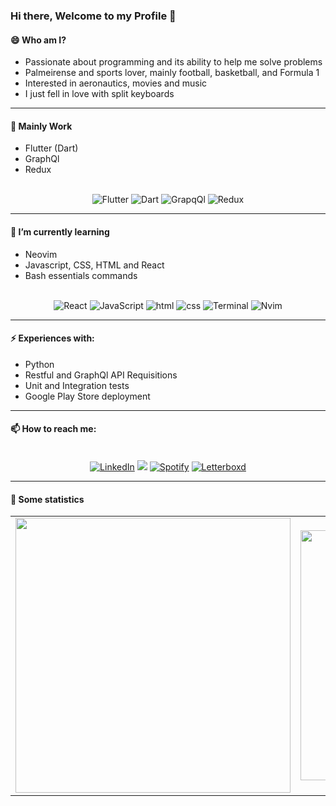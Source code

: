 
### Hi there, Welcome to my Profile 👋
#### 😄 Who am I?
  - Passionate about programming and its ability to help me solve problems
  - Palmeirense and sports lover, mainly football, basketball, and Formula 1
  - Interested in aeronautics, movies and music
  - I just fell in love with split keyboards

<hr>

#### 🦾 Mainly Work

  - Flutter (Dart)
  - GraphQl
  - Redux
  
<div align="center">
 <br>
<a target="_blank"><img src="https://img.shields.io/badge/Flutter-02569B.svg?style=for-the-badge&logo=Flutter&logoColor=white" alt="Flutter"></a>
<a target="_blank"><img src="https://img.shields.io/badge/Dart-0175C2.svg?style=for-the-badge&logo=Dart&logoColor=white" alt="Dart"></a>
<a target="_blank"><img src="https://img.shields.io/badge/GraphQL-E10098.svg?style=for-the-badge&logo=GraphQL&logoColor=white" alt="GrapqQl"></a>
<a target="_blank"><img src="https://img.shields.io/badge/Redux-764ABC.svg?style=for-the-badge&logo=Redux&logoColor=white" alt="Redux"></a>
</div>


<hr>

#### 🌱 I’m currently learning

  - Neovim
  - Javascript, CSS, HTML and React
  - Bash essentials commands
  
<div align="center">
 <br>
<a target="_blank"><img src="https://img.shields.io/badge/React-61DAFB.svg?style=for-the-badge&logo=React&logoColor=black" alt="React"></a>
<a target="_blank"><img src="https://img.shields.io/badge/JavaScript-F7DF1E.svg?style=for-the-badge&logo=JavaScript&logoColor=black" alt="JavaScript"></a>
<a target="_blank"><img src="https://img.shields.io/badge/HTML5-E34F26.svg?style=for-the-badge&logo=HTML5&logoColor=white" alt="html"></a>
<a target="_blank"><img src="https://img.shields.io/badge/CSS3-1572B6.svg?style=for-the-badge&logo=CSS3&logoColor=white" alt="css"></a>
<a target="_blank"><img src="https://img.shields.io/badge/GNOME%20Terminal-241F31.svg?style=for-the-badge&logo=GNOME-Terminal&logoColor=white" alt="Terminal"></a>
<a target="_blank"><img src="https://img.shields.io/badge/Neovim-57A143.svg?style=for-the-badge&logo=Neovim&logoColor=white" alt="Nvim"></a>
</div>


<hr>

#### ⚡ Experiences with:
  - Python
  - Restful and GraphQl API Requisitions
  - Unit and Integration tests
  - Google Play Store deployment
 
<hr>

#### 📫 How to reach me:

<div align="center">
 <br>
<a href="https://www.linkedin.com/in/gustavo-de-oliveira-ferreira/" target="_blank"><img src="https://img.shields.io/badge/LinkedIn-0A66C2.svg?style=for-the-badge&logo=LinkedIn&logoColor=white" alt="LinkedIn"></a>
<a href = "mailto:gust.oliveira.ferreira@gmail.com"><img loading="lazy" src="https://img.shields.io/badge/Gmail-D14836?style=for-the-badge&logo=gmail&logoColor=white" target="_blank"></a>
<a href="https://open.spotify.com/user/soueunaovc?si=La3gytoSQAG98RjZjlb7aw" target="_blank"><img src="https://img.shields.io/badge/Spotify-1DB954.svg?style=for-the-badge&logo=Spotify&logoColor=white" alt="Spotify"></a>
<a href="https://letterboxd.com/gustoliveira/" target="_blank"><img src="https://img.shields.io/badge/Letterboxd-202830.svg?style=for-the-badge&logo=Letterboxd&logoColor=white" alt="Letterboxd"></a>
</div>

<hr>

#### 📒 Some statistics

<center>
    <table align="center">
      <tr>
          <td>
            <img width="440px" align="center" src="https://github-readme-stats.vercel.app/api?username=gustoliveira&count_private=true&hide_border=true" />
          </td>
          <td>
            <img width="400px" align="center" src="https://github-readme-stats.vercel.app/api/top-langs/?username=gustoliveira&hide=html,rich%20text%20format&layout=compact&count_private=true&hide_border=true" />
          </td>
      </tr>
    </table>
</center>
